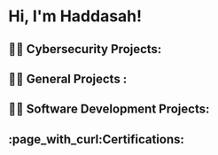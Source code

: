 <h1>Hi, I'm Haddasah! 

<h2>👨‍💻 Cybersecurity Projects:</h2>

<h2>👨‍💻 General Projects :</h2>

<h2>👨‍💻 Software Development Projects:</h2>

<h2>:page_with_curl:Certifications:</h2>

